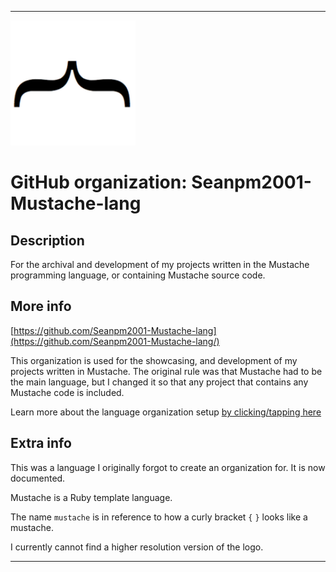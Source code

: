 
***

<!--
<details open><summary><p>Click/tap here to expand/collapse the full resolution (vector) logo for this project</p></summary>

![Mustache_Logo.svg failed to load. The file may be missing or corrupt. Check the file path for errors first.](/AdditionalInfo/2/Seanpm2001-Mustache-lang/Mustache_logo.svg)

</details>

<details><summary><p>Click/tap here to expand/collapse the non-vector (raster) logo for this project</p></summary>
!-->

![MustacheLangLogoGitHub.png failed to load. The file may be missing or corrupt. Check the file path for errors first.](/AdditionalInfo/2/Seanpm2001-Mustache-lang/MustacheLangLogoGitHub.png)

<!--
</details>
!-->

# GitHub organization: Seanpm2001-Mustache-lang

## Description

For the archival and development of my projects written in the Mustache programming language, or containing Mustache source code.

## More info

[https://github.com/Seanpm2001-Mustache-lang](https://github.com/Seanpm2001-Mustache-lang/)

This organization is used for the showcasing, and development of my projects written in Mustache. The original rule was that Mustache had to be the main language, but I changed it so that any project that contains any Mustache code is included.

Learn more about the language organization setup [by clicking/tapping here](/AdditionalInfo/LanguageOrgs/README.md)

## Extra info

This was a language I originally forgot to create an organization for. It is now documented.

Mustache is a Ruby template language.

The name `mustache` is in reference to how a curly bracket `{` `}` looks like a mustache.

I currently cannot find a higher resolution version of the logo.

***

